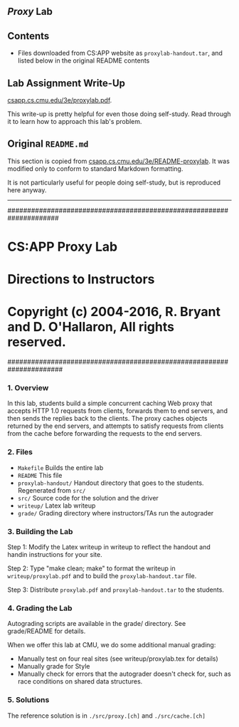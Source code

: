 ## _Proxy_ Lab

## Contents

- Files downloaded from CS:APP website as `proxylab-handout.tar`, and listed below in the original README contents

## Lab Assignment Write-Up

[csapp.cs.cmu.edu/3e/proxylab.pdf](http://csapp.cs.cmu.edu/3e/proxylab.pdf).

This write-up is pretty helpful for even those doing self-study. Read through it to learn how to approach this lab's problem.

## Original `README.md`

This section is copied from [csapp.cs.cmu.edu/3e/README-proxylab](http://csapp.cs.cmu.edu/3e/README-proxylab).
It was modified only to conform to standard Markdown formatting.

It is not particularly useful for people doing self-study, but is reproduced here anyway.

---

#####################################################################
# CS:APP Proxy Lab
# Directions to Instructors
#
# Copyright (c) 2004-2016, R. Bryant and D. O'Hallaron, All rights reserved.
######################################################################

### 1. Overview

In this lab, students build a simple concurrent caching Web proxy that
accepts HTTP 1.0 requests from clients, forwards them to end servers,
and then sends the replies back to the clients.  The proxy caches
objects returned by the end servers, and attempts to satisfy requests
from clients from the cache before forwarding the requests to the end
servers.

### 2. Files

- `Makefile`           Builds the entire lab
- `README`             This file
- `proxylab-handout/`  Handout directory that goes to the students. Regenerated from `src/`
- `src/`               Source code for the solution and the driver
- `writeup/`           Latex lab writeup
- `grade/`             Grading directory where instructors/TAs run the autograder

### 3. Building the Lab

Step 1: Modify the Latex writeup in writeup to reflect the handout and
handin instructions for your site.

Step 2: Type "make clean; make" to format the writeup in `writeup/proxylab.pdf`
and to build the `proxylab-handout.tar` file.

Step 3: Distribute `proxylab.pdf` and `proxylab-handout.tar` to the students. 

### 4. Grading the Lab

Autograding scripts are available in the grade/ directory. See grade/README for details.

When we offer this lab at CMU, we do some additional manual grading:
- Manually test on four real sites (see writeup/proxylab.tex for details)
- Manually grade for Style
- Manually check for errors that the autograder doesn't check for,
  such as race conditions on shared data structures.

### 5. Solutions

The reference solution is in `./src/proxy.[ch]` and `./src/cache.[ch]`
